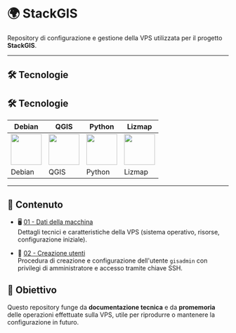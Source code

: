 # 🌍 StackGIS

Repository di configurazione e gestione della VPS utilizzata per il progetto **StackGIS**.

---

## 🛠️ Tecnologie

## 🛠️ Tecnologie

| Debian | QGIS | Python | Lizmap |
|--------|------|--------|--------|
| <img src="https://upload.wikimedia.org/wikipedia/commons/thumb/f/f0/Horned_logo.svg/250px-Horned_logo.svg.png" height="70"/> | <img src="https://upload.wikimedia.org/wikipedia/commons/thumb/9/91/QGIS_logo_new.svg/250px-QGIS_logo_new.svg.png" height="70"/> | <img src="https://upload.wikimedia.org/wikipedia/commons/c/c3/Python-logo-notext.svg" height="70"/> | <img src="https://docs.lizmap.com/3.8/it/_static/logo.png" height="70"/> |
| Debian | QGIS | Python | Lizmap |


---

## 📂 Contenuto

- 🖥️ [01 - Dati della macchina](https://github.com/AntonioDiSipio/StackGIS/blob/main/01-server-data.md)  
  Dettagli tecnici e caratteristiche della VPS (sistema operativo, risorse, configurazione iniziale).

- 🔑 [02 - Creazione utenti](https://github.com/AntonioDiSipio/StackGIS/blob/main/02-creazione-utenti.md)  
  Procedura di creazione e configurazione dell'utente `gisadmin` con privilegi di amministratore e accesso tramite chiave SSH.


## 🎯 Obiettivo

Questo repository funge da **documentazione tecnica** e da **promemoria** delle operazioni effettuate sulla VPS, utile per riprodurre o mantenere la configurazione in futuro.
